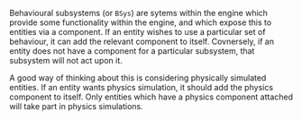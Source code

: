Behavioural subsystems (or `BSys`) are sytems within the engine which provide some functionality within the engine, and which expose this to entities via a component. If an entity wishes to use a particular set of behaviour, it can add the relevant component to itself. Covnersely, if an entity does not have a component for a particular subsystem, that subsystem will not act upon it.

A good way of thinking about this is considering physically simulated entities. If an entity wants physics simulation, it should add the physics component to itself. Only entities which have a physics component attached will take part in physics simulations.

